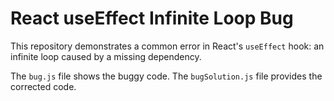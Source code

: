 # React useEffect Infinite Loop Bug

This repository demonstrates a common error in React's `useEffect` hook: an infinite loop caused by a missing dependency. 

The `bug.js` file shows the buggy code. The `bugSolution.js` file provides the corrected code.